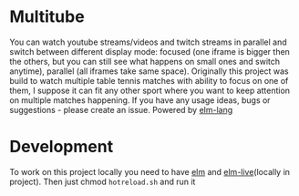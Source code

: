 # Multitube

You can watch youtube streams/videos and twitch streams in parallel and switch between different display mode: focused (one iframe is bigger then the others, but you can still see what happens on small ones and switch anytime), parallel (all iframes take same space). Originally this project was build to watch multiple table tennis matches with ability to focus on one of them, I suppose it can fit any other sport where you want to keep attention on multiple matches happening. If you have any usage ideas, bugs or suggestions - please create an issue. Powered by [elm-lang](https://elm-lang.org/)

# Development

To work on this project locally you need to have [elm](https://elm-lang.org/) and [elm-live](https://github.com/wking-io/elm-live)(locally in project). Then just chmod `hotreload.sh` and run it
